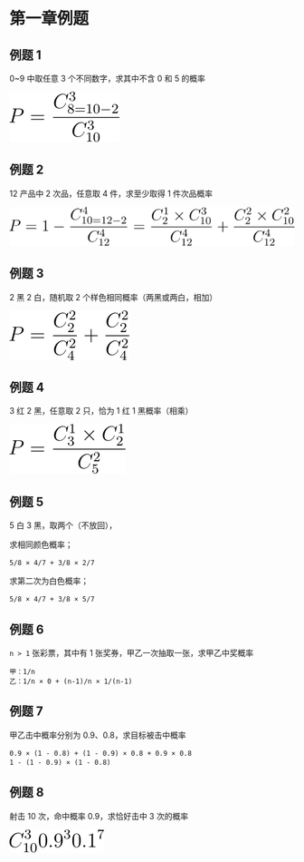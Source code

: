 # 第一章例题

## 例题 1

0~9 中取任意 3 个不同数字，求其中不含 0 和 5 的概率

![P=\frac{C_{8=10-2}^3}{C_{10}^3}](../img/X2120102.04183.01.10.svg)

## 例题 2

12 产品中 2 次品，任意取 4 件，求至少取得 1 件次品概率

![P=1-\frac{C_{10=12-2}^4}{C_{12}^4}=\frac{C_2^1\times C_{10}^3}{C_{12}^4}+\frac{C_2^2\times C_{10}^2}{C_{12}^4}](../img/X2120102.04183.01.11.svg)

## 例题 3

2 黑 2 白，随机取 2 个样色相同概率（两黑或两白，相加）

![P=\frac{C_2^2}{C_4^2}+\frac{C_2^2}{C_4^2}](../img/X2120102.04183.01.12.svg)

## 例题 4

3 红 2 黑，任意取 2 只，恰为 1 红 1 黑概率（相乘）

![P=\frac{C_3^1\times C_2^1}{C_5^2}](../img/X2120102.04183.01.13.svg)

## 例题 5

5 白 3 黑，取两个（不放回），

求相同颜色概率；

```
5/8 × 4/7 + 3/8 × 2/7
```

求第二次为白色概率；

```
5/8 × 4/7 + 3/8 × 5/7
```

## 例题 6

`n > 1` 张彩票，其中有 1 张奖券，甲乙一次抽取一张，求甲乙中奖概率

```
甲：1/n
乙：1/n × 0 + (n-1)/n × 1/(n-1)
```

## 例题 7

甲乙击中概率分别为 0.9、0.8，求目标被击中概率

```
0.9 × (1 - 0.8) + (1 - 0.9) × 0.8 + 0.9 × 0.8
1 - (1 - 0.9) × (1 - 0.8)
```

## 例题 8

射击 10 次，命中概率 0.9，求恰好击中 3 次的概率

![C_{10}^30.9^30.1^7](../img/X2120102.04183.01.18.svg)
